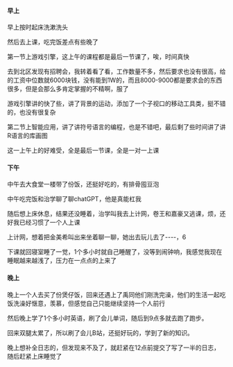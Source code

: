 #### 早上

早上按时起床洗漱洗头

然后去上课，吃完饭差点有些晚了

第一节上游戏引擎，这上午的课程都是最后一节课了，唉，时间真快

去到北区发现有招聘会，我转着看了看，工作数量不多，然后要求也没有很高，给的工资中位数就6000块钱，没有能到1W的，而且8000-9000都是要求会的东西很多，但是会那么多肯定掌握的不精啊，服了

游戏引擎讲的快了些，讲了背景的运动，添加了一个子视口的移动工具类，挺不错的，也没有很复杂

第二节上智能应用，讲了讲符号语言的编程，也是不错吧，最后剩了些时间讲了讲R语言的库画图

这一上午上的好难受，全是最后一节课，全是一对一上课

#### 下午

中午去大食堂一楼带了份饭，还挺好吃的，有排骨囤豆泡

中午吃完饭和治学聊了聊chatGPT，他是真能杠我

随后想上床休息，结果还没睡着，治学叫我去上计网，卷王和嘉豪又逃课，烦，还好我已经习惯了一个人上课

上计网，想着把金美希叫出来坐着聊一聊，她出去玩儿去了----，6

下课就回寝室睡了一觉，1个多小时就自己睡醒了，没等到闹钟响，我感觉我现在睡眠越来越浅了，压力在一点点的上来了

#### 晚上

晚上一个人去买了份煲仔饭，回来还遇上了禹同他们刚洗完澡，他们的生活一起吃饭洗澡好惬意，羡慕，但感觉自己只能继续坚持一个人前行

然后晚上学了1个多小时英语，刷了会儿单词，随后到9点多就去跑了跑步。

回来双腿太累了，所以刷了会儿B站，还挺好玩的，学到了新的知识。

晚上想补全日志的，但发现来不及了，就赶紧在12点前提交了写了一半的日志，随后赶紧上床睡觉了